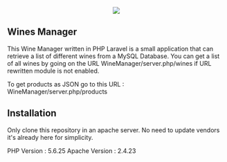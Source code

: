 <p align="center"><img src="https://laravel.com/assets/img/components/logo-laravel.svg"></p>


## Wines Manager

This Wine Manager written in PHP Laravel is a small application that can retrieve a list of different wines from a MySQL Database.
You can get a list of all wines by going on the URL WineManager/server.php/wines if URL rewritten module is not enabled.

To get products as JSON go to this URL : WineManager/server.php/products

## Installation

Only clone this repository in an apache server. No need to update vendors it's already here for simplicity.

PHP Version : 5.6.25
Apache Version : 2.4.23